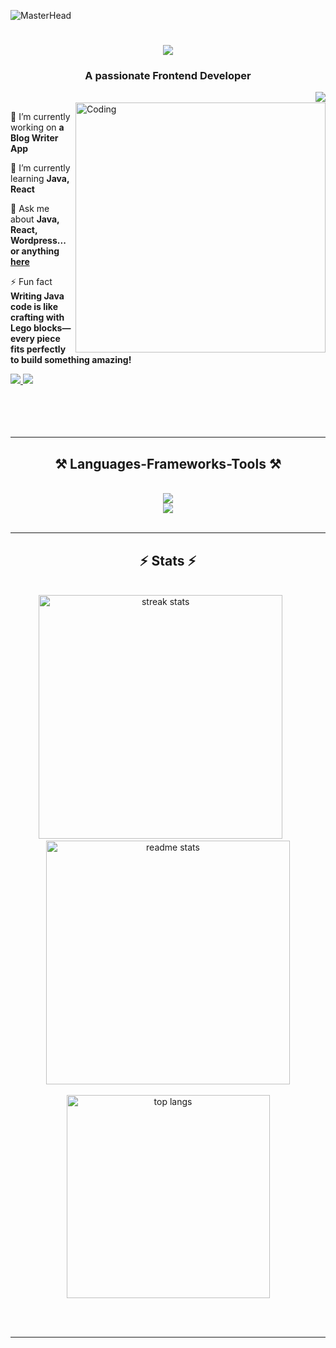 ![MasterHead](https://firebasestorage.googleapis.com/v0/b/flexi-coding.appspot.com/o/dempgi7-520f8d5f-63d4-4453-8822-dbc149ae27f8.gif?alt=media&token=91c0c7b2-93c3-4029-b011-1a8703c5730d)



<h1 align="center">
    <img src="https://readme-typing-svg.herokuapp.com/?font=Righteous&size=35&center=true&vCenter=true&width=500&height=70&duration=4000&lines=Hi+There!+👋;+I'm+Shreeram+N+S!;" />
</h1>

<h3 align="center">A passionate Frontend Developer</h3>
<img align="right" src="https://visitor-badge.laobi.icu/badge?page_id=TechRam09.TechRam09" />
<br/>
<img align="right" alt="Coding" width="400" src="https://cdn.dribbble.com/users/1162077/screenshots/3848914/programmer.gif">
<div align="left">
 
 🔭 I’m currently working on **a Blog Writer App**
 
 🌱 I’m currently learning **Java, React**

💬 Ask me about **Java, React, Wordpress... or anything [here](https://github.com/TechRam09/TechRam09/issues)**

⚡ Fun fact **Writing Java code is like crafting with Lego blocks—every piece fits perfectly to build something amazing!**

 </div>
 
<div align="left"> 
  <a href="mailto:nsshreeram@gmail.com">
    <img src="https://img.shields.io/badge/Gmail-333333?style=for-the-badge&logo=gmail&logoColor=red" />
  </a>
  <a href="www.linkedin.com/in/shreeram-ns" target="_blank">
    <img src="https://img.shields.io/badge/LinkedIn-0077B5?style=for-the-badge&logo=linkedin&logoColor=white" target="_blank" />
  </a>
</div>
<br/><br/><br/><br/>
 <hr/>
 
<h2 align="center">⚒️ Languages-Frameworks-Tools ⚒️</h2>
<br/>
<div align="center">
    <img src="https://skillicons.dev/icons?i=react,java,bootstrap,mui,html,css,vscode,github,tailwind,git" /></br>
    <img src="https://skillicons.dev/icons?i=python,javascript,typescript,c,mysql,flask" /><br>
</div>

<br/>
<hr/>

<h2 align="center">⚡ Stats ⚡</h2>
<br>
<div align=center>
 <img width=390 src="https://github-readme-streak-stats.herokuapp.com/?user=TechRam09&&count_private=true&theme=react&border_radius=10" alt="streak stats"/>
  &nbsp; &nbsp; &nbsp;<img width=390 src="https://github-readme-stats.vercel.app/api?username=TechRam09&count_private=true&show_icons=true&theme=react&rank_icon=github&border_radius=10" alt="readme stats" />
  <br/><br>
  <img width=325 align="center" src="https://github-readme-stats.vercel.app/api/top-langs/?username=TechRam09&hide=HTML&langs_count=8&layout=compact&theme=react&border_radius=10&size_weight=0.5&count_weight=0.5&exclude_repo=github-readme-stats" alt="top langs" />
</div>

<br/><br/>

<hr/>

